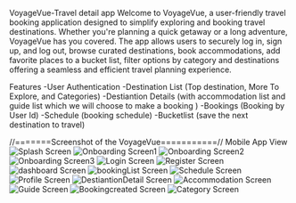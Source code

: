 VoyageVue-Travel detail app
Welcome to VoyageVue, a user-friendly travel booking application designed to simplify exploring and booking travel destinations. Whether you're planning a quick getaway or a long adventure, VoyageVue has you covered. The app allows users to securely log in, sign up, and log out, browse curated destinations, book accommodations, add favorite places to a bucket list, filter options by category and destinations offering a seamless and efficient travel planning experience.

Features
-User Authentication
-Destination List (Top destination, More To Explore, and Categories)
-Destiantion Details (with accommodation list and guide list which we will choose to make a booking )
-Bookings (Booking by User Id)
-Schedule (booking schedule)
-Bucketlist (save the next destination to travel) 


//=======Screenshot of the VoyageVue===========//
Mobile App View
![Splash Screen](assets\images\SplashScreen.png)
![Onboarding Screen1](assets\images\OnboardingScreen1.png)
![Onboarding Screen2](assets\images\OnboardingScreen2.png)
![Onboarding Screen3](assets\images\OnboardingScreen3.png)
![Login Screen](assets\images\LoginScreen.png)
![Register Screen](assets\images\RegisterScreen.png)
![dashboard Screen](assets\images\HomeScreen.png)
![bookingList Screen](assets\images\BookingList.png)
![Schedule Screen](assets\images\ScheduleScreen.png)
![Profile Screen](assets\images\ProfileScreen.png)
![DestiantionDetail Screen](assets\images\DestinationDetail.png)
![Accommodation Screen](assets\images\AccommodationList.png)
![Guide Screen](assets\images\GuideList.png)
![Bookingcreated Screen](assets\images\BookingcreatedScreen.png)
![Category Screen](assets\images\CategoryScreen.png)



